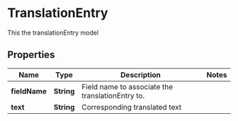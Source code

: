 

# TranslationEntry

This the translationEntry model

## Properties

| Name | Type | Description | Notes |
|------------ | ------------- | ------------- | -------------|
|**fieldName** | **String** | Field name to associate the translationEntry to. |  |
|**text** | **String** | Corresponding translated text |  |



